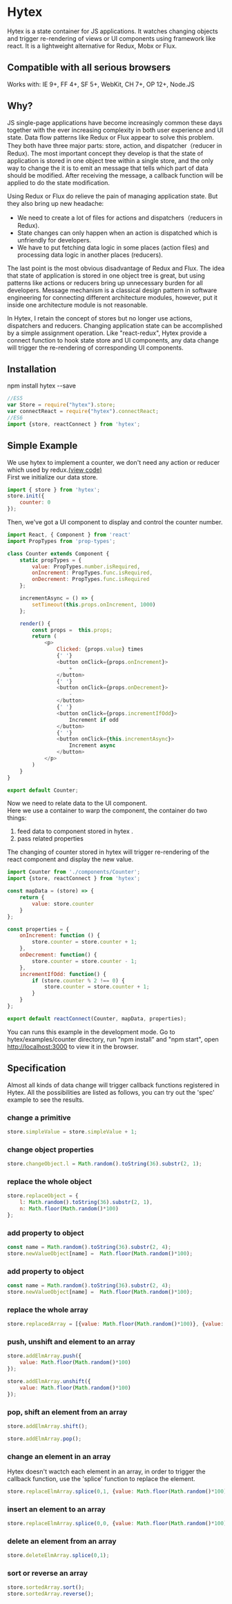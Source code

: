 # Hytex 

Hytex is a state container for JS applications. It watches changing objects and trigger re-rendering of views or UI components using framework like react. It is a lightweight alternative for Redux, Mobx or Flux.

## Compatible with all serious browsers
Works with: IE 9+, FF 4+, SF 5+, WebKit, CH 7+, OP 12+, Node.JS

## Why?
JS single-page applications have become increasingly common these days together with the ever increasing complexity in both 
user experience and UI state. Data flow patterns like Redux or Flux appear to solve this problem. They both have three major parts: store, action, and dispatcher（reducer in Redux). The most important concept they develop is that the state of application is stored in one object tree within a single store, and the only way to change the it is to emit an message that tells which part of data should be modified. After receiving the message, a callback function will be applied to do the state modification. 

Using Redux or Flux do relieve the pain of managing application state. But they also bring up new headache:

* We need to create a lot of files for actions and dispatchers（reducers in Redux).
* State changes can only happen when an action is dispatched which is unfriendly for developers.
* We have to put fetching data logic in some places (action files) and processing data logic in another places (reducers).

The last point is the most obvious disadvantage of Redux and Flux. The idea that state of application is stored in one object tree is great, but using patterns like actions or reducers bring up unnecessary burden for all developers. Message mechanism is a classical design pattern in software engineering for connecting different architecture modules, however, put it inside one architecture module is not reasonable.

In Hytex, I retain the concept of stores but no longer use actions, dispatchers and reducers. Changing application state can be accomplished by a simple assignment operation. Like "react-redux", Hytex provide a connect function to hook state store and UI components, any data change will trigger the re-rendering of corresponding UI components.


## Installation
npm install hytex --save
```javascript
//ES5
var Store = require("hytex").store;
var connectReact = require("hytex").connectReact;
//ES6
import {store, reactConnect } from 'hytex';
```

## Simple Example

We use hytex to implement a counter, we don't need any action or reducer which used by redux.[(view code)](https://github.com/reactjs/redux/tree/master/examples/counter)<br>
First we initialize our data store.
```javascript
import { store } from 'hytex';
store.init({
    counter: 0
});
```

Then, we've got a UI component to display and control the counter number.
```javascript
import React, { Component } from 'react'
import PropTypes from 'prop-types';

class Counter extends Component {
    static propTypes = {
        value: PropTypes.number.isRequired,
        onIncrement: PropTypes.func.isRequired,
        onDecrement: PropTypes.func.isRequired
    };

    incrementAsync = () => {
        setTimeout(this.props.onIncrement, 1000)
    };

    render() {
        const props =  this.props;
        return (
            <p>
                Clicked: {props.value} times
                {' '}
                <button onClick={props.onIncrement}>
                    +
                </button>
                {' '}
                <button onClick={props.onDecrement}>
                    -
                </button>
                {' '}
                <button onClick={props.incrementIfOdd}>
                    Increment if odd
                </button>
                {' '}
                <button onClick={this.incrementAsync}>
                    Increment async
                </button>
            </p>
        )
    }
}

export default Counter;
```

Now we need to relate data to the UI component. <br>
Here we use a container to warp the component, the container do two things: <br>
1) feed data to component stored in hytex .<br>
2) pass related properties<br>

The changing of counter stored in hytex will trigger re-rendering of the react component and display the new value.
```javascript
import Counter from './components/Counter';
import {store, reactConnect } from 'hytex';

const mapData = (store) => {
    return {
        value: store.counter
    }
};

const properties = {
    onIncrement: function () {
        store.counter = store.counter + 1;
    },
    onDecrement: function() {
        store.counter = store.counter - 1;
    },
    incrementIfOdd: function() {
        if (store.counter % 2 !== 0) {
            store.counter = store.counter + 1;
        }
    }
};

export default reactConnect(Counter, mapData, properties);
```
You can runs this example in the development mode.
Go to hytex/examples/counter directory, run "npm install" and "npm start", open [http://localhost:3000](http://localhost:3000) to view it in the browser.

## Specification
Almost all kinds of data change will trigger callback functions registered in Hytex. All the possibilities are listed as follows, you can try out  the 'spec' example to see the results.
### change a primitive
```javascript
store.simpleValue = store.simpleValue + 1;
```
### change object properties
```javascript
store.changeObject.l = Math.random().toString(36).substr(2, 1);
```
### replace the whole object
```javascript
store.replaceObject = {
    l: Math.random().toString(36).substr(2, 1),
    n: Math.floor(Math.random()*100)
};
```
### add property to object
```javascript
const name = Math.random().toString(36).substr(2, 4);
store.newValueObject[name] =  Math.floor(Math.random()*100);
```

### add property to object
```javascript
const name = Math.random().toString(36).substr(2, 4);
store.newValueObject[name] =  Math.floor(Math.random()*100);
```

### replace the whole array
```javascript
store.replacedArray = [{value: Math.floor(Math.random()*100)}, {value: Math.floor(Math.random()*100)},{value: Math.floor(Math.random()*100)}]
```

### push, unshift and element to an array
```javascript
store.addElmArray.push({
    value: Math.floor(Math.random()*100)
});

store.addElmArray.unshift({
    value: Math.floor(Math.random()*100)
});
```

### pop, shift an element from an array
```javascript
store.addElmArray.shift();

store.addElmArray.pop();
```

### change an element in an array
Hytex doesn't wactch each element in an array, in order to trigger the callback function, use the 'splice' function to replace the element.
```javascript
store.replaceElmArray.splice(0,1, {value: Math.floor(Math.random()*100)});
```

### insert an element to an array
```javascript
store.replaceElmArray.splice(0,0, {value: Math.floor(Math.random()*100)});
```

### delete an element from an array
```javascript
store.deleteElmArray.splice(0,1);
```

### sort or reverse an array
```javascript
store.sortedArray.sort();
store.sortedArray.reverse();
```